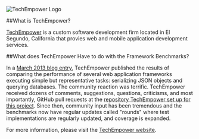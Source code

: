 ![TechEmpower Logo](img/te-logo-blue-400.png)

##What is TechEmpower?

[TechEmpower](https://www.techempower.com/) is a custom software development firm located in El Segundo, California that provies web and mobile application development services.

##What does TechEmpower Have to do with the Framework Benchmarks?

In a [March 2013 blog entry](https://www.techempower.com/blog/2013/03/28/frameworks-round-1/), TechEmpower published the results of comparing the performance of several web application frameworks executing simple but representative tasks: serializing JSON objects and querying databases. The community reaction was terrific. TechEmpower received dozens of comments, suggestions, questions, criticisms, and most importantly, GitHub pull requests at the [repository TechEmpower set up for this project](https://github.com/TechEmpower/FrameworkBenchmarks/). Since then, community input has been tremendous and the benchmarks now have regular updates called "rounds" where test implementations are regularly updated, and coverage is expanded.

For more information, please visit the [TechEmpower website](https://www.techempower.com/).
